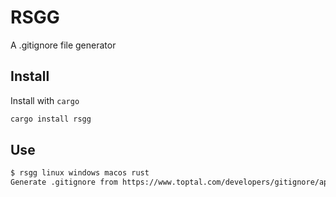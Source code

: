 # RSGG

A .gitignore file generator

## Install

Install with `cargo`

```bash
cargo install rsgg
```

## Use

```bash
$ rsgg linux windows macos rust
Generate .gitignore from https://www.toptal.com/developers/gitignore/api/linux,windows,macos,rust
```
